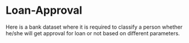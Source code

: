 # Loan-Approval
Here is a bank dataset where it is required to classify a person whether he/she will get approval for loan or not based on different parameters.
